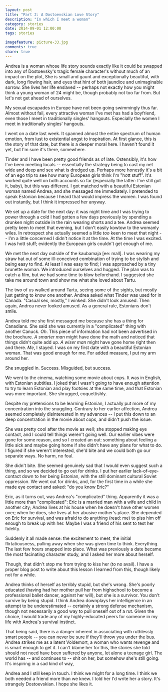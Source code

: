 ```yaml
---
layout: post
title: "Part 2: A Dostoevskian Love Story"
description: "In which I meet a woman"
category: stories
date: 2014-09-01 12:00:00
tags: stories

imagefeature: picture-33.jpg
comments: true
share: true
---
```


Andrea is a woman whose life story sounds exactly like it could be swapped into
any of Dostoevsky's tragic female character's without much of an impact on the
plot, She is small and gaunt and exceptionally beautiful, with dark, long
flowing hair, and eyes that hint of both jaundice and unimaginable sorrow. She
lives her life enslaved -- perhaps not exactly how you might think a young woman
of 24 might be, though probably not too far from. But let's not get ahead of
ourselves.

My sexual escapades in Europe have not been going swimmingly thus far. Almost
without fail, every attractive woman I've met has had a boyfriend, even those
I meet in traditionally singles' hangouts. Especially the women I meet in
traditionally singles' hangouts.

I went on a date last week. It spanned almost the entire spectrum of human
emotion, from lust to existential angst to inspiration. At first glance, this is the
story of that date, but there is a deeper moral here. I haven't found
it yet, but I'm sure it's there, somewhere.

Tinder and I have been pretty good friends as of late. Ostensibly, it's how I've
been meeting locals -- essentially the strategy being to cast my net wide and
deep and see what is dredged up. Perhaps more honestly it's a bit of an ego trip
to see how many European girls think I'm "hott stuff". It's worked quite well
on both accounts so far (especially the latter: I've still got it, baby), but
this was different. I got matched with a beautiful Estonian woman named Andrea,
and she messaged me immediately. I pretended to speak Estonian because I heard
that would impress the women. I was found out instantly, but I think it
impressed her anyway.

We set up a date for the next day: it was night time and I was trying to power
through a cold I had gotten a few days previously by spending a drunken night
outside in the rain wearing shorts and a tee. Andrea seemed pretty keen to meet
that evening, but I don't easily kowtow to the womanly wiles. In retrospect she
actually seemed a little *too* keen to meet that night -- I'm a little concerned
I didn't notice it at the time. At the time I was excited. I was hott stuff;
evidently the European girls couldn't get enough of me.

We met the next day outside of the kaubamaja [ee: mall]. I was wearing my straw
hat out of some ill-conceived combination of trying to be stylish and being easy
to find. At least I was easy to find; I was approached by a tiny brunette woman.
We introduced ourselves and hugged. The plan was to catch a film, but we had
some time to blow beforehand. I suggested she take me around town and show me
what she loved about Tartu.

The two of us walked around Tartu, seeing some of the sights, but mostly just
getting to know one another. Andrea asked what Tinder was used for in Canada.
"Casual sex, mostly," I winked. She didn't look amused. Then again, Andrea never
looked amused. As a general rule, Estonians don't smile.

Andrea told me she first messaged me because she has a thing for Canadians. She
said she was currently in a "complicated" thing with another Canuck. *Oh*. This
piece of information had not been advertised in the brochure. *A smarter man*
might have done the math and noticed that things didn't quite add up. *A wiser
man* might have gone home right then and there. *Me*, I stayed. I was on my
first date with a beautiful Estonian woman. That was good enough for me. For
added measure, I put my arm around her.

She snuggled in. Success. Misguided, but success.

We went to the cinema, watching some movie about cops. It was in English, with
Estonian subtitles. I joked that I wasn't going to have enough attention to try
to learn Estonian and play footsies at the same time, and that Estonian was more
important. She shrugged, coquettishly.

Despite my pretensions to be learning Estonian, I actually put more of my
concentration into the snuggling. Contrary to her earlier affection, Andrea
seemed completely disinterested in my advances -- I put this down to an deep
concentration in the movie about cops, and didn't push the issue.

She was pretty cool after the movie as well; she stopped making eye contact, and
I could tell things weren't going well. Our earlier vibes were gone for some
reason, and so I created an out: something about feeling a little sick and maybe
going home if she didn't have any plans for what to do. I figured if she weren't
interested, she'd bite and we could both go our separate ways. No harm, no foul.

She didn't bite. She seemed genuinely sad that I would even suggest such
a thing, and so we decided to go out for drinks. I put her earlier
lack-of-eye-contact down to her being Estonian, with the still dominant cultural
Soviet oppression. We went out for drinks, and, for the first time in a while
she made eye contact and asked: "do you know Eric?"

Eric, as it turns out, was Andrea's "complicated" thing. Apparently it was
a little more than "complicated": Eric is a married man with a wife and child in
another city; Andrea lives at his house when he doesn't have other women over;
when he does, she lives at her abusive mother's place. She depended on Eric for
survival, and was afraid to do anything (read: me) to piss him off enough to
break up with her. Maybe I was a friend of his sent to test her fidelity.

Suddenly it all made sense: the excitement to meet, the initial flirtatiousness,
pulling away when she was given time to think. Everything. The last few hours
snapped into place. What was previously a date became the most facinating
character study, and I asked her more about herself.

Though, that didn't stop me from trying to kiss her (to no avail). I have
a proper blog post to write about this lesson I learned from this, though likely
not for a while.

Andrea thinks of herself as terribly stupid, but she's wrong. She's poorly
educated (having had her mother pull her from highschool to become
a professional ballet dancer, against her will), but she is a survivor. You
don't survive by being stupid. I think Andrea downplays her intelligence in an
attempt to be underestimated -- certainly a strong defense mechanism, though not
necessarily a good way to pull oneself out of a rut. Given the choice, I would
trade any of my highly-educated peers for someone in my life with Andrea's
survival instinct.

That being said, there is a danger inherent in associating with ruthlessly smart
people -- you can never be sure if they'll throw you under the bus. Andrea
strikes me as a latent Voldemort, a woman who wants revenge and is smart enough
to get it. I can't blame her for this, the stories she told should not need have
been suffered by anyone, let alone a teenage girl. The world has -- and
continues to -- shit on her, but somehow she's still going. It's inspiring in
a sad kind of way,

Andrea and I still keep in touch. I think we might for a long time. I think we
both needed a friend more than we knew. I told her I'd write her a story. It's
strangely Dostoevskian. I hope she likes it.

